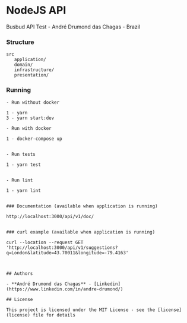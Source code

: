 # NodeJS API

Busbud API Test - André Drumond das Chagas - Brazil 
### Structure


```
src
   application/
   domain/
   infrastructure/
   presentation/
```

### Running

```
- Run without docker

1 - yarn
3 - yarn start:dev

- Run with docker

1 - docker-compose up


- Run tests

1 - yarn test


- Run lint

1 - yarn lint
```



```

### Documentation (available when application is running)

http://localhost:3000/api/v1/doc/
```

```

### curl example (available when application is running)

curl --location --request GET 'http://localhost:3000/api/v1/suggestions?q=London&latitude=43.70011&longitude=-79.4163'

```

```


## Authors

- **André Drumond das Chagas** - [Linkedin](https://www.linkedin.com/in/andre-drumond/)

## License

This project is licensed under the MIT License - see the [license](license) file for details